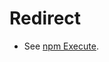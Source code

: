 # Redirect
- See [npm Execute](/Tech-Ref/Software-Development/JavaScript/npm#npx-(node-package-execute)).